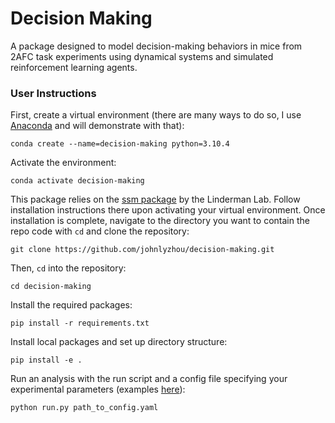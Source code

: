 # Decision Making

A package designed to model decision-making behaviors in mice from 2AFC task experiments using dynamical systems and simulated reinforcement learning agents.

### User Instructions
First, create a virtual environment (there are many ways to do so, I use [Anaconda](https://www.anaconda.com/products/individual) and will demonstrate with that):
```
conda create --name=decision-making python=3.10.4
```
Activate the environment:
```
conda activate decision-making
```
This package relies on the [ssm package](https://github.com/lindermanlab/ssm/tree/master/ssm) by the Linderman Lab. Follow installation instructions there upon activating your virtual environment. Once installation is complete, navigate to the directory you want to contain the repo code with `cd` and clone the repository:
```
git clone https://github.com/johnlyzhou/decision-making.git
```
Then, `cd` into the repository:
```
cd decision-making
```
Install the required packages:
```
pip install -r requirements.txt
```
Install local packages and set up directory structure:
```
pip install -e .
```
Run an analysis with the run script and a config file specifying your experimental parameters (examples [here](https://github.com/johnlyzhou/motor-decoding/tree/main/configs)):
```
python run.py path_to_config.yaml
```
